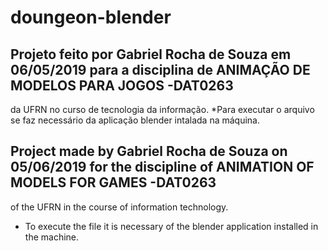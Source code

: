 # doungeon-blender
## Projeto feito por Gabriel Rocha de Souza em 06/05/2019 para a disciplina de ANIMAÇÃO DE MODELOS PARA JOGOS -DAT0263
da UFRN no curso de tecnologia da informação.
*Para executar o arquivo se faz necessário da aplicação blender intalada na máquina.


## Project made by Gabriel Rocha de Souza on 05/06/2019 for the discipline of ANIMATION OF MODELS FOR GAMES -DAT0263
of the UFRN in the course of information technology.
* To execute the file it is necessary of the blender application installed in the machine.
